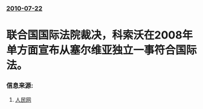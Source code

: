 ### [2010-07-22](/news/2010/07/22/index.md)

##### 
#  联合国国际法院裁决，科索沃在2008年单方面宣布从塞尔维亚独立一事符合国际法。




### 信息来源:

1. [人民网](http://news.ifeng.com/world/detail_2010_07/22/1817676_0.shtml)
